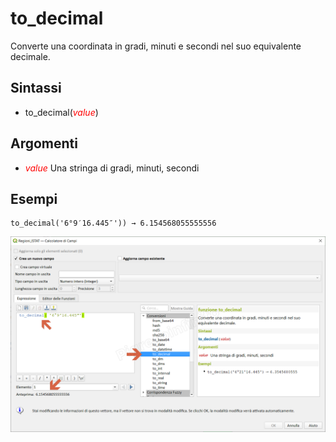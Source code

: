 # to_decimal

Converte una coordinata in gradi, minuti e secondi nel suo equivalente decimale.

## Sintassi

* to_decimal(_<span style="color:red;">value</span>_)

## Argomenti

* _<span style="color:red;">value</span>_ Una stringa di gradi, minuti, secondi

## Esempi
```
to_decimal('6°9′16.445″')) → 6.154568055555556
```

![](/img/conversioni/to_decimal.png)
